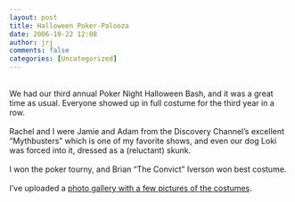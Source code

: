 ```yaml
---
layout: post
title: Halloween Poker-Palooza
date: 2006-10-22 12:08
author: jrj
comments: false
categories: [Uncategorized]
---
```

<a href="http://bp1.blogger.com/_9-Ni-tlkxc4/R0SQ7ePSsoI/AAAAAAAAAA0/xPCxKfUcj6Y/s1600-h/shapeimage_1-1.jpg"><img style="float:left;margin:0 10px 10px 0;cursor:pointer;cursor:hand" src="http://bp1.blogger.com/_9-Ni-tlkxc4/R0SQ7ePSsoI/AAAAAAAAAA0/xPCxKfUcj6Y/s320/shapeimage_1-1.jpg" border="0" alt="" /></a><br />We had our third annual Poker Night Halloween Bash, and it was a great time as usual. Everyone showed up in full costume for the third year in a row.<br /><br />Rachel and I were Jamie and Adam from the Discovery Channel’s excellent “Mythbusters” which is one of my favorite shows, and even our dog Loki was forced into it, dressed as a (reluctant) skunk.<br /><br />I won the poker tourny, and Brian “The Convict” Iverson won best costume.<br /><br />I’ve uploaded a <a href="http://www.jrj.org/JRJ/Galleries_-_Misc./Pages/Photos_-_Halloween_Poker_Party_2006.html">photo gallery with a few pictures of the costumes</a>.
